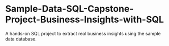 # Sample-Data-SQL-Capstone-Project-Business-Insights-with-SQL
A hands-on SQL project to extract real business insights using the sample data database.
